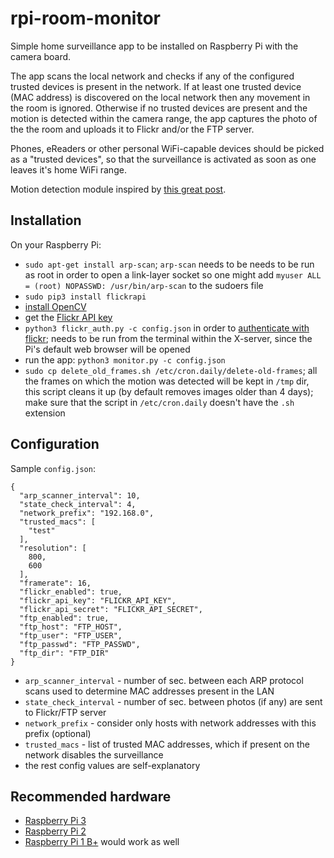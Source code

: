 # rpi-room-monitor

Simple home surveillance app to be installed on Raspberry Pi with the camera board. 

The app scans the local network and checks if any of the configured trusted devices is present in the network.
If at least one trusted device (MAC address) is discovered on the local network then any movement in the room is ignored.
Otherwise if no trusted devices are present and the motion is detected within the camera range, the app captures the photo
of the the room and uploads it to Flickr and/or the FTP server.

Phones, eReaders or other personal WiFi-capable devices should be picked as a "trusted devices", so that the surveillance
is activated as soon as one leaves it's home WiFi range.

Motion detection module inspired by [this great post](http://www.pyimagesearch.com/2015/06/01/home-surveillance-and-motion-detection-with-the-raspberry-pi-python-and-opencv/).

## Installation
On your Raspberry Pi:
- `sudo apt-get install arp-scan`; `arp-scan` needs to be needs to be run as root in order to open a link-layer socket so one might add `myuser ALL = (root) NOPASSWD: /usr/bin/arp-scan` to the sudoers file
- `sudo pip3 install flickrapi`
- [install OpenCV](http://www.pyimagesearch.com/2015/07/20/install-opencv-3-0-and-python-3-4-on-ubuntu/)
- get the [Flickr API key](https://www.flickr.com/services/apps/create/)
- `python3 flickr_auth.py -c config.json` in order to [authenticate with flickr](https://stuvel.eu/flickrapi-doc/3-auth.html#authenticating-without-local-web-server); needs to be run from the terminal within the X-server, since the Pi's default web browser will be opened
- run the app: `python3 monitor.py -c config.json`
- `sudo cp delete_old_frames.sh /etc/cron.daily/delete-old-frames`; all the frames on which the motion was detected will be kept in `/tmp` dir, this script cleans it up (by default removes images older than 4 days); make sure that the script in `/etc/cron.daily` doesn't have the `.sh` extension


## Configuration
Sample `config.json`:
```
{
  "arp_scanner_interval": 10,
  "state_check_interval": 4,
  "network_prefix": "192.168.0",
  "trusted_macs": [
    "test"
  ],
  "resolution": [
    800,
    600
  ],
  "framerate": 16,
  "flickr_enabled": true,
  "flickr_api_key": "FLICKR_API_KEY",
  "flickr_api_secret": "FLICKR_API_SECRET",
  "ftp_enabled": true,
  "ftp_host": "FTP_HOST",
  "ftp_user": "FTP_USER",
  "ftp_passwd": "FTP_PASSWD",
  "ftp_dir": "FTP_DIR"
}
```
- `arp_scanner_interval` - number of sec. between each ARP protocol scans used to determine MAC addresses present in the LAN
- `state_check_interval` - number of sec. between photos (if any) are sent to Flickr/FTP server
- `network_prefix` - consider only hosts with network addresses with this prefix (optional)
- `trusted_macs` - list of trusted MAC addresses, which if present on the network disables the surveillance
- the rest config values are self-explanatory

## Recommended hardware
- [Raspberry Pi 3](https://www.raspberrypi.org/products/raspberry-pi-3-model-b/)
- [Raspberry Pi 2](https://www.raspberrypi.org/products/raspberry-pi-2-model-b/)
- [Raspberry Pi 1 B+](https://www.raspberrypi.org/products/model-b-plus/) would work as well